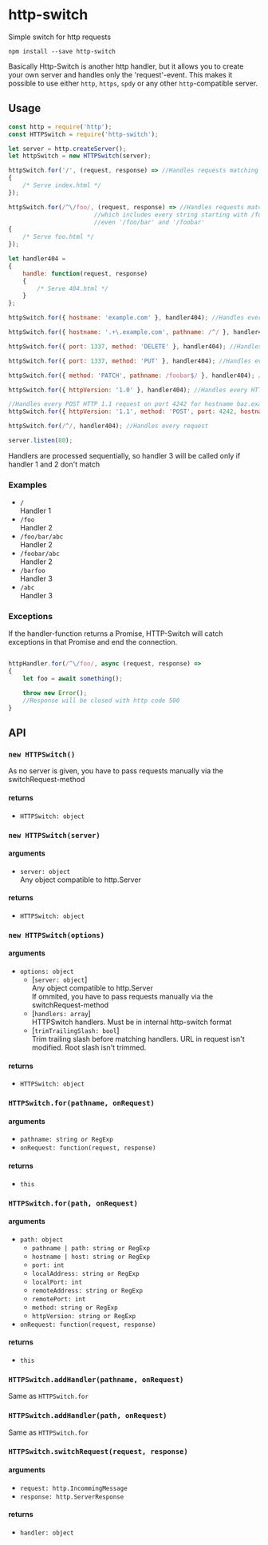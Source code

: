 # http-switch
  Simple switch for http requests

```shell
npm install --save http-switch
```
Basically Http-Switch is another http handler, but it allows you to create your own server and handles only the 'request'-event. This makes it possible to use either `http`, `https`, `spdy` or any other `http`-compatible server.

## Usage

```js
const http = require('http');
const HTTPSwitch = require('http-switch');

let server = http.createServer();
let httpSwitch = new HTTPSwitch(server);

httpSwitch.for('/', (request, response) => //Handles requests matching string '/'
{
	/* Serve index.html */
});

httpSwitch.for(/^\/foo/, (request, response) => //Handles requests matching regex ^/foo
						//which includes every string starting with /foo
						//even '/foo/bar' and '/foobar'
{
	/* Serve foo.html */
});

let handler404 =
{
	handle: function(request, response)
	{
		/* Serve 404.html */
	}
};

httpSwitch.for({ hostname: 'example.com' }, handler404); //Handles every request for example.com

httpSwitch.for({ hostname: '.+\.example.com', pathname: /^/ }, handler404); //Handles every request for *.example.com

httpSwitch.for({ port: 1337, method: 'DELETE' }, handler404); //Handles every DELETE request

httpSwitch.for({ port: 1337, method: 'PUT' }, handler404); //Handles every PUT request on port 1337

httpSwitch.for({ method: 'PATCH', pathname: /foobar$/ }, handler404); //Handles every PATCH request whose URL ends with foobar

httpSwitch.for({ httpVersion: '1.0' }, handler404); //Handles every HTTP 1.0 request

//Handles every POST HTTP 1.1 request on port 4242 for hostname baz.example.com whose URL starts with /foo and ends with bar
httpSwitch.for({ httpVersion: '1.1', method: 'POST', port: 4242, hostname: 'baz.example.com', pathname: /^\/foo.*bar$/ }, handler404);

httpSwitch.for(/^/, handler404); //Handles every request

server.listen(80);
```

Handlers are processed sequentially, so handler 3 will be called only if handler 1 and 2 don't match

### Examples
- `/`  
Handler 1
- `/foo`  
Handler 2
- `/foo/bar/abc`  
Handler 2
- `/foobar/abc`  
Handler 2
- `/barfoo`  
Handler 3
- `/abc`  
Handler 3

### Exceptions

If the handler-function returns a Promise, HTTP-Switch will catch exceptions in that Promise and end the connection.

```js

httpHandler.for(/^\/foo/, async (request, response) =>
{
	let foo = await something();

	throw new Error();
	//Response will be closed with http code 500
}
```

## API

### `new HTTPSwitch()`

As no server is given, you have to pass requests manually via the switchRequest-method

#### returns

- `HTTPSwitch: object`

### `new HTTPSwitch(server)`

#### arguments

- `server: object`  
Any object compatible to http.Server  

#### returns

- `HTTPSwitch: object`

### `new HTTPSwitch(options)`

#### arguments

- `options: object`
  - [`server: object`]  
  Any object compatible to http.Server  
  If ommited, you have to pass requests manually via the switchRequest-method
  - [`handlers: array`]  
  HTTPSwitch handlers. Must be in internal http-switch format
  - [`trimTrailingSlash: bool`]  
  Trim trailing slash before matching handlers. URL in request isn't modified. Root slash isn't trimmed.

#### returns

- `HTTPSwitch: object`

### `HTTPSwitch.for(pathname, onRequest)`

#### arguments

- `pathname: string or RegExp`
- `onRequest: function(request, response)`

#### returns

- `this`

### `HTTPSwitch.for(path, onRequest)`

#### arguments

- `path: object`
	- `pathname | path: string or RegExp`
	- `hostname | host: string or RegExp`
	- `port: int`
	- `localAddress: string or RegExp`
	- `localPort: int`
	- `remoteAddress: string or RegExp`
	- `remotePort: int`
	- `method: string or RegExp`
	- `httpVersion: string or RegExp`
- `onRequest: function(request, response)`

#### returns

- `this`

### `HTTPSwitch.addHandler(pathname, onRequest)`
Same as `HTTPSwitch.for`

### `HTTPSwitch.addHandler(path, onRequest)`
Same as `HTTPSwitch.for`

### `HTTPSwitch.switchRequest(request, response)`

#### arguments

- `request: http.IncommingMessage`
- `response: http.ServerResponse`

#### returns

- `handler: object`
